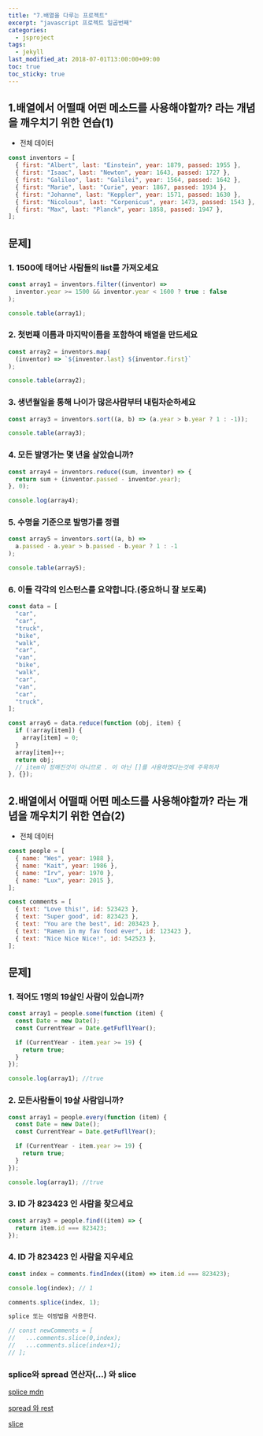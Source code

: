 ```yaml
---
title: "7.배열을 다루는 프로젝트"
excerpt: "javascript 프로젝트 일곱번째"
categories:
  - jsproject
tags:
  - jekyll
last_modified_at: 2018-07-01T13:00:00+09:00
toc: true
toc_sticky: true
---
```


## 1.배열에서 어떨때 어떤 메소드를 사용해야할까? 라는 개념을 깨우치기 위한 연습(1)

- 전체 데이터

```js
const inventors = [
  { first: "Albert", last: "Einstein", year: 1879, passed: 1955 },
  { first: "Isaac", last: "Newton", year: 1643, passed: 1727 },
  { first: "Galileo", last: "Galilei", year: 1564, passed: 1642 },
  { first: "Marie", last: "Curie", year: 1867, passed: 1934 },
  { first: "Johanne", last: "Keppler", year: 1571, passed: 1630 },
  { first: "Nicolous", last: "Corpenicus", year: 1473, passed: 1543 },
  { first: "Max", last: "Planck", year: 1858, passed: 1947 },
];
```

## 문제]

### 1. 1500에 태어난 사람들의 list를 가져오세요

```js
const array1 = inventors.filter((inventor) =>
  inventor.year >= 1500 && inventor.year < 1600 ? true : false
);

console.table(array1);
```

### 2. 첫번째 이름과 마지막이름을 포함하여 배열을 만드세요

```js
const array2 = inventors.map(
  (inventor) => `${inventor.last} ${inventor.first}`
);

console.table(array2);
```

### 3. 생년월일을 통해 나이가 많은사람부터 내림차순하세요

```js
const array3 = inventors.sort((a, b) => (a.year > b.year ? 1 : -1));

console.table(array3);
```

### 4. 모든 발명가는 몇 년을 살았습니까?

```js
const array4 = inventors.reduce((sum, inventor) => {
  return sum + (inventor.passed - inventor.year);
}, 0);

console.log(array4);
```

### 5. 수명을 기준으로 발명가를 정렬

```js
const array5 = inventors.sort((a, b) =>
  a.passed - a.year > b.passed - b.year ? 1 : -1
);

console.table(array5);
```

### 6. 이들 각각의 인스턴스를 요약합니다.(중요하니 잘 보도록)

```js
const data = [
  "car",
  "car",
  "truck",
  "bike",
  "walk",
  "car",
  "van",
  "bike",
  "walk",
  "car",
  "van",
  "car",
  "truck",
];

const array6 = data.reduce(function (obj, item) {
  if (!array[item]) {
    array[item] = 0;
  }
  array[item]++;
  return obj;
  // item이 정해진것이 아니므로 . 이 아닌 []를 사용하였다는것에 주목하자
}, {});
```

## 2.배열에서 어떨때 어떤 메소드를 사용해야할까? 라는 개념을 깨우치기 위한 연습(2)

- 전체 데이터

```js
const people = [
  { name: "Wes", year: 1988 },
  { name: "Kait", year: 1986 },
  { name: "Irv", year: 1970 },
  { name: "Lux", year: 2015 },
];

const comments = [
  { text: "Love this!", id: 523423 },
  { text: "Super good", id: 823423 },
  { text: "You are the best", id: 203423 },
  { text: "Ramen in my fav food ever", id: 123423 },
  { text: "Nice Nice Nice!", id: 542523 },
];
```

## 문제]

### 1. 적어도 1명의 19살인 사람이 있습니까?

```js
const array1 = people.some(function (item) {
  const Date = new Date();
  const CurrentYear = Date.getFufllYear();

  if (CurrentYear - item.year >= 19) {
    return true;
  }
});

console.log(array1); //true
```

### 2. 모든사람들이 19살 사람입니까?

```js
const array1 = people.every(function (item) {
  const Date = new Date();
  const CurrentYear = Date.getFufllYear();

  if (CurrentYear - item.year >= 19) {
    return true;
  }
});

console.log(array1); //true
```

### 3. ID 가 823423 인 사람을 찾으세요

```js
const array3 = people.find((item) => {
  return item.id === 823423;
});
```

### 4. ID 가 823423 인 사람을 지우세요

```js
const index = comments.findIndex((item) => item.id === 823423);

console.log(index); // 1

comments.splice(index, 1);

splice 또는 이방법을 사용한다.

// const newComments = [
//   ...comments.slice(0,index);
//   ...comments.slice(index+1);
// ];
```

### splice와 spread 연산자(...) 와 slice

[splice mdn]("https://developer.mozilla.org/ko/docs/Web/JavaScript/Reference/Global_Objects/Array/splice")

[spread 와 rest ](https://jeong-pro.tistory.com/117)

[slice]("https://developer.mozilla.org/ko/docs/Web/JavaScript/Reference/Global_Objects/Array/slice")
